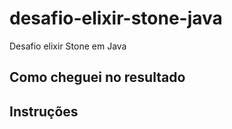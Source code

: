 # desafio-elixir-stone-java
Desafio elixir Stone em Java

## Como cheguei no resultado

## Instruções
